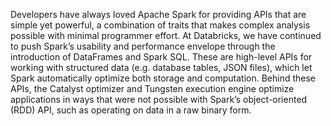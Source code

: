 Developers have always loved Apache Spark for providing APIs that are simple yet powerful, a combination of traits that makes complex analysis possible with minimal programmer effort.  At Databricks, we have continued to push Spark’s usability and performance envelope through the introduction of DataFrames and Spark SQL. These are high-level APIs for working with structured data (e.g. database tables, JSON files), which let Spark automatically optimize both storage and computation. Behind these APIs, the Catalyst optimizer and Tungsten execution engine optimize applications in ways that were not possible with Spark’s object-oriented (RDD) API, such as operating on data in a raw binary form.